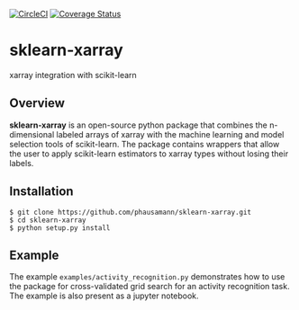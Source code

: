 [![CircleCI](https://circleci.com/gh/phausamann/sklearn-xarray.svg?style=svg)](https://circleci.com/gh/phausamann/sklearn-xarray)
[![Coverage Status](https://coveralls.io/repos/github/phausamann/sklearn-xarray/badge.svg?branch=master)](https://coveralls.io/github/phausamann/sklearn-xarray?branch=master)

# sklearn-xarray

xarray integration with scikit-learn

## Overview

**sklearn-xarray** is an open-source python package that combines the
n-dimensional labeled arrays of xarray with the machine learning and model
selection tools of scikit-learn. The package contains wrappers that allow the
user to apply scikit-learn estimators to xarray types without losing their
labels.

## Installation
    $ git clone https://github.com/phausamann/sklearn-xarray.git
    $ cd sklearn-xarray
    $ python setup.py install
    
## Example
The example `examples/activity_recognition.py` demonstrates how to use the 
package for cross-validated grid search for an activity recognition task. The 
example is also present as a jupyter notebook.
